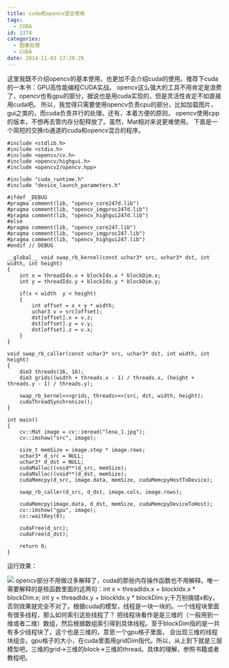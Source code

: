 ```yaml
---
title: cuda和opencv混合使用
tags:
  - CUDA
id: 1374
categories:
  - 图像处理
  - CUDA
date: 2014-11-03 17:29:29
---
```


这里我既不介绍opencv的基本使用，也更加不会介绍cuda的使用。推荐下cuda的一本书：GPU高性能编程CUDA实战。
opencv这么强大的工具不用肯定是浪费了，opencv也有gpu的部分，据说也是用cuda实现的，但是灵活性肯定不如直接用cuda吧。
所以，我觉得只需要使用opencv负责cpu的部分，比如加载图片，gui之类的，而cuda负责并行的处理。还有，本着方便的原则，
opencv使用cpp的版本，不想再去管内存分配释放了。虽然，Mat相对来说更难使用。
下面是一个简短的交换rb通道的cuda和opencv混合的程序。

``` stylus
#include <stdlib.h>
#include <stdio.h>
#include <opencv/cv.h>
#include <opencv/highgui.h>
#include <opencv2/opencv.hpp>

#include "cuda_runtime.h"
#include "device_launch_parameters.h"

#ifdef _DEBUG
#pragma comment(lib, "opencv_core247d.lib")
#pragma comment(lib, "opencv_imgproc247d.lib")
#pragma comment(lib, "opencv_highgui247d.lib")
#else
#pragma comment(lib, "opencv_core247.lib")
#pragma comment(lib, "opencv_imgproc247.lib")
#pragma comment(lib, "opencv_highgui247.lib")
#endif // DEBUG

__global__ void swap_rb_kernel(const uchar3* src, uchar3* dst, int width, int height)
{
    int x = threadIdx.x + blockIdx.x * blockDim.x;
    int y = threadIdx.y + blockIdx.y * blockDim.y;

    if(x < width  y < height)
    {
        int offset = x + y * width;
        uchar3 v = src[offset];
        dst[offset].x = v.z;
        dst[offset].y = v.y;
        dst[offset].z = v.x;
    }
}

void swap_rb_caller(const uchar3* src, uchar3* dst, int width, int height)
{
    dim3 threads(16, 16);
    dim3 grids((width + threads.x - 1) / threads.x, (height + threads.y - 1) / threads.y);

    swap_rb_kernel<<<grids, threads>>>(src, dst, width, height);
    cudaThreadSynchronize();
}

int main()
{
    cv::Mat image = cv::imread("lena_1.jpg");
    cv::imshow("src", image);

    size_t memSize = image.step * image.rows;
    uchar3* d_src = NULL;
    uchar3* d_dst = NULL;
    cudaMalloc((void**)d_src, memSize);
    cudaMalloc((void**)d_dst, memSize);
    cudaMemcpy(d_src, image.data, memSize, cudaMemcpyHostToDevice);

    swap_rb_caller(d_src, d_dst, image.cols, image.rows);

    cudaMemcpy(image.data, d_dst, memSize, cudaMemcpyDeviceToHost);
    cv::imshow("gpu", image);
    cv::waitKey(0);

    cudaFree(d_src);
    cudaFree(d_dst);

    return 0;
}
```

运行效果：

[![](https://c2.staticflickr.com/8/7795/26842443314_eb03e5fc25_o.png)](https://c2.staticflickr.com/8/7795/26842443314_eb03e5fc25_o.png)
opencv部分不用做过多解释了，cuda的那些内存操作函数也不用解释。唯一需要解释的是核函数里面的这两句：int x = threadIdx.x + blockIdx.x \* blockDim.x;
int y = threadIdx.y + blockIdx.y \* blockDim.y;千万别搞错x和y，否则效果就完全不对了。根据cuda的模型，线程是一块一块的。一个线程块里面有很多线程，那么如何索引这些线程了？
把线程块看作是是三维的（一般用到一维或者二维）数组，然后根据数组索引得到具体线程。至于blockDim指的是一共有多少线程块了，这个也是三维的，意思一个gpu格子里面，
会出现三维的线程块组合。gpu格子的大小，在cuda里面用gridDim指代。所以，从上到下就是三层模型吧，三维的grid->三维的block->三维的thread。具体的理解，参照书籍或者教程吧。